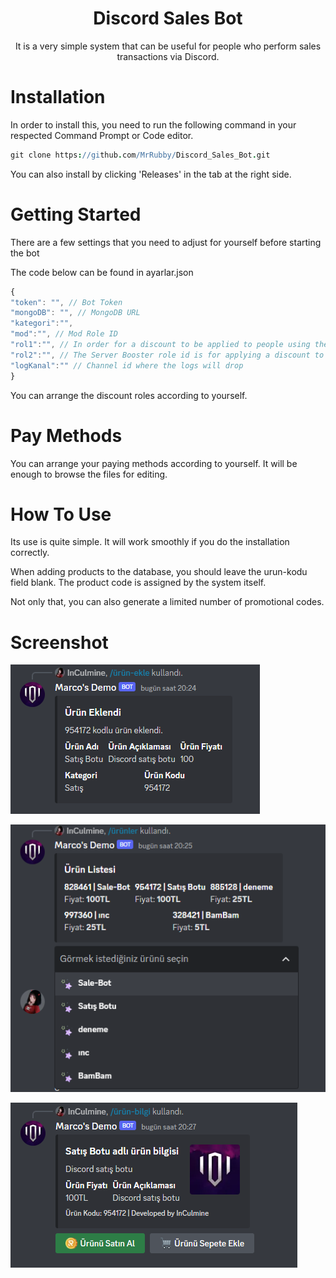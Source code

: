<h1 align="center">Discord Sales Bot</h1>

<p align="center">It is a very simple system that can be useful for people who perform sales transactions via Discord.</p>

# 

# Installation
In order to install this, you need to run the following command in your respected Command Prompt or Code editor.

```coffeescript
git clone https://github.com/MrRubby/Discord_Sales_Bot.git
```

You can also install by clicking 'Releases' in the tab at the right side.

#

# Getting Started

There are a few settings that you need to adjust for yourself before starting the bot

The code below can be found in ayarlar.json

```js
{
"token": "", // Bot Token
"mongoDB": "", // MongoDB URL
"kategori":"",
"mod":"", // Mod Role ID
"rol1":"", // In order for a discount to be applied to people using the Youtube Join membership
"rol2":"", // The Server Booster role id is for applying a discount to the user who presses boost to the server.
"logKanal":"" // Channel id where the logs will drop
}
```

You can arrange the discount roles according to yourself.

#

# Pay Methods

You can arrange your paying methods according to yourself. It will be enough to browse the files for editing.

#

# How To Use

Its use is quite simple. It will work smoothly if you do the installation correctly.

When adding products to the database, you should leave the urun-kodu field blank. The product code is assigned by the system itself.

Not only that, you can also generate a limited number of promotional codes.

#

# Screenshot

![Screenshot](https://raw.githubusercontent.com/MrRubby/Discord_Sales_Bot/master/Screenshot/urun-ekle.png)

![Screenshot](https://raw.githubusercontent.com/MrRubby/Discord_Sales_Bot/master/Screenshot/urunler.png)

![Screenshot](https://raw.githubusercontent.com/MrRubby/Discord_Sales_Bot/master/Screenshot/urun-bilgi.png)
